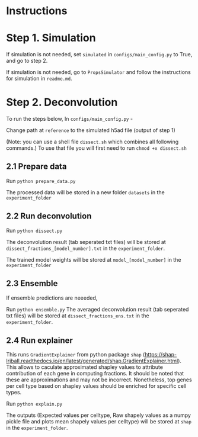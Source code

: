 # Instructions

# Step 1. Simulation 
If simulation is not needed, set `simulated` in `configs/main_config.py` to True, and go to step 2.

If simulation is not needed, go to `PropsSimulator` and follow the instructions for simulation in `readme.md`.

# Step 2. Deconvolution

To run the steps below,
In `configs/main_config.py` - 

Change path at `reference` to the simulated h5ad file (output of step 1)

(Note: you can use a shell file `dissect.sh` which combines all following commands.) To use that file you will first need to run `chmod +x dissect.sh`

## 2.1 Prepare data
Run `python prepare_data.py`

The processed data will be stored in a new folder `datasets` in the `experiment_folder`

## 2.2 Run deconvolution
Run `python dissect.py`

The deconvolution result (tab seperated txt files) will be stored at `dissect_fractions_[model_number].txt` in the `experiment_folder`.

The trained model weights will be stored at `model_[model_number]` in the `experiment_folder`

## 2.3 Ensemble
If ensemble predictions are neeeded, 

Run `python ensemble.py`
The averaged deconvolution result (tab seperated txt files) will be stored at `dissect_fractions_ens.txt` in the `experiment_folder`.

## 2.4 Run explainer

This runs `GradientExplainer` from python package `shap` (https://shap-lrjball.readthedocs.io/en/latest/generated/shap.GradientExplainer.html). This allows to caculate approximated shapley values to attribute contribution of each gene in computing fractions. It should be noted that these are approximations and may not be incorrect. Nonetheless, top genes per cell type based on shapley values should be enriched for specific cell types.

Run `python explain.py`

The outputs (Expected values per celltype, Raw shapely values as a numpy pickle file and plots mean shapely values per celltype) will be stored at `shap` in the `experiment_folder`.


